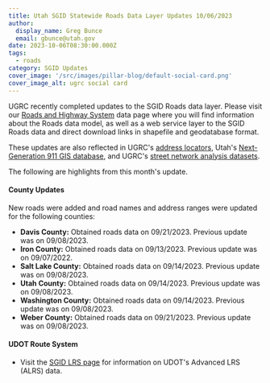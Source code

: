 ```yaml
---
title: Utah SGID Statewide Roads Data Layer Updates 10/06/2023
author:
  display_name: Greg Bunce
  email: gbunce@utah.gov
date: 2023-10-06T08:30:00.000Z
tags:
  - roads
category: SGID Updates
cover_image: '/src/images/pillar-blog/default-social-card.png'
cover_image_alt: ugrc social card
---
```


UGRC recently completed updates to the SGID Roads data layer. Please visit our [Roads and Highway System](/products/sgid/transportation/road-centerlines) data page where you will find information about the Roads data model, as well as a web service layer to the SGID Roads data and direct download links in shapefile and geodatabase format.

These updates are also reflected in UGRC's [address locators](/products/sgid/address), Utah's [Next-Generation 911 GIS database](/products/sgid/911), and UGRC's [street network analysis datasets](/products/sgid/transportation/street-network).

The following are highlights from this month's update.

#### County Updates

New roads were added and road names and address ranges were updated for the following counties:

- **Davis County:** Obtained roads data on 09/21/2023. Previous update was on 09/08/2023.
- **Iron County:** Obtained roads data on 09/13/2023. Previous update was on 09/07/2022.
- **Salt Lake County:** Obtained roads data on 09/14/2023. Previous update was on 09/08/2023.
- **Utah County:** Obtained roads data on 09/14/2023. Previous update was on 09/08/2023.
- **Washington County:** Obtained roads data on 09/14/2023. Previous update was on 09/08/2023.
- **Weber County:** Obtained roads data on 09/21/2023. Previous update was on 09/08/2023.

#### UDOT Route System

- Visit the [SGID LRS page](/products/sgid/transportation/road-centerlines) for information on UDOT's Advanced LRS (ALRS) data.
